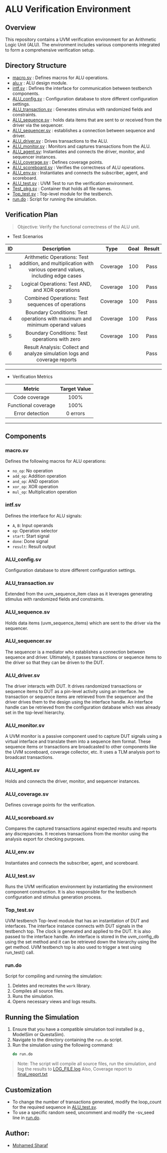 # ALU Verification Environment

## Overview
This repository contains a UVM verification environment for an Arithmetic Logic Unit (ALU). The environment includes various components integrated to form a comprehensive verification setup.

## Directory Structure
- [macro.sv](./macro.sv) : Defines macros for ALU operations.
- [alu.v](./alu.v) : ALU design module.
- [intf.sv](./intf.sv) : Defines the interface for communication between testbench components.
- [ALU_config.sv](./ALU_config.sv) : Configuration database to store different configuration settings.
- [ALU_transaction.sv](./ALU_transaction.sv) : Generates stimulus with randomized fields and constraints.
- [ALU_sequence.sv](./ALU_sequence.sv) : holds data items that are sent to or received from the driver via the sequencer.
- [ALU_sequencer.sv](./ALU_sequencer.sv) : establishes a connection between sequence and driver.
- [ALU_driver.sv](./ALU_driver.sv) : Drives transactions to the ALU.
- [ALU_monitor.sv](./ALU_monitor.sv) : Monitors and captures transactions from the ALU.
- [ALU_agent.sv](./ALU_agent.sv): Instantiates and connects the driver, monitor, and sequencer instances.
- [ALU_coverage.sv](./ALU_coverage.sv) : Defines coverage points.
- [ALU_scoreboard.sv](./ALU_scoreboard.sv) : Verifies the correctness of ALU operations.
- [ALU_env.sv](./ALU_env.sv) : Instantiates and connects the subscriber, agent, and scoreboard.
- [ALU_test.sv](./ALU_test.sv) : UVM Test to run the verification environment.
- [Test_pkg.sv](./Test_pkg.sv) : Container that holds all file names.
- [Top_test.sv](./Top_test.sv) : Top-level module for the testbench.
- [run.do](./run.do) : Script for running the simulation.

## Verification Plan
> Objective: Verify the functional correctness of the ALU unit.

- Test Scenarios

|  ID  	|                   Description                   	|               Type       | Goal   |   Result |
|:---:	|:-----------------------------------------------:	|   :------------:| :------------:| :------------:|
| 1  | Arithmetic Operations: Test addition, and multiplication with various operand values, including edge cases	| Coverage | 100 | Pass |
| 2  | Logical Operations: Test AND, and XOR operations | Coverage | 100 | Pass |
| 3  | Combined Operations: Test sequences of operations | Coverage | 100 | Pass |
| 4  | Boundary Conditions: Test operations with maximum and minimum operand values | Coverage | 100 | Pass |
| 5  | Boundary Conditions: Test operations with zero | Coverage | 100 | Pass |
| 6  | Result Analysis: Collect and analyze simulation logs and coverage reports |   |  | Pass |
----

- Verification Metrics

|  Metric  	|                   Target Value             	|
|:---:	|:-----------------------:	|  
| Code coverage	| 100% |
| Functional coverage	| 100% |
| Error detection	| 0 errors |
----

## Components

### macro.sv
Defines the following macros for ALU operations:
- `no_op`: No operation
- `add_op`: Addition operation
- `and_op`: AND operation
- `xor_op`: XOR operation
- `mul_op`: Multiplication operation

### intf.sv
Defines the interface for ALU signals:
- `A`, `B`: Input operands
- `op`: Operation selector
- `start`: Start signal
- `done`: Done signal
- `result`: Result output

### ALU_config.sv
Configuration database to store different configuration settings. 

### ALU_transaction.sv
Extended from the uvm_sequence_item class as it leverages generating stimulus with randomized fields and constraints.

### ALU_sequence.sv
Holds data items (uvm_sequence_items) which are sent to the driver via the sequencer.

### ALU_sequencer.sv
The sequencer is a mediator who establishes a connection between sequence and driver. Ultimately, it passes transactions or sequence items to the driver so that they can be driven to the DUT.

### ALU_driver.sv
The driver interacts with DUT. It drives randomized transactions or sequence items to DUT as a pin-level activity using an interface. he transaction or sequence items are retrieved from the sequencer and the driver drives them to the design using the interface handle. An interface handle can be retrieved from the configuration database which was already set in the top-level hierarchy.

### ALU_monitor.sv
A UVM monitor is a passive component used to capture DUT signals using a virtual interface and translate them into a sequence item format. These sequence items or transactions are broadcasted to other components like the UVM scoreboard, coverage collector, etc. It uses a TLM analysis port to broadcast transactions.

### ALU_agent.sv
Holds and connects the driver, monitor, and sequencer instances.

### ALU_coverage.sv
Defines coverage points for the verification.

### ALU_scoreboard.sv
Compares the captured transactions against expected results and reports any discrepancies. It receives transactions from the monitor using the analysis export for checking purposes.

### ALU_env.sv
Instantiates and connects the subscriber, agent, and scoreboard.

### ALU_test.sv
Runs the UVM verification environment by instantiating the environment component construction. It is also responsible for the testbench configuration and stimulus generation process.

### Top_test.sv
UVM testbench Top-level module that  has an instantiation of DUT and interfaces. The interface instance connects with DUT signals in the testbench top. The clock is generated and applied to the DUT. It is also passed to the interface handle. An interface is stored in the uvm_config_db using the set method and it can be retrieved down the hierarchy using the get method. UVM testbench top is also used to trigger a test using run_test() call.

### run.do
Script for compiling and running the simulation:
1. Deletes and recreates the `work` library.
2. Compiles all source files.
3. Runs the simulation.
4. Opens necessary views and logs results.

## Running the Simulation

1. Ensure that you have a compatible simulation tool installed (e.g., ModelSim or QuestaSim).
2. Navigate to the directory containing the `run.do` script.
3. Run the simulation using the following command:
   ```bash
   do run.do
   ```

> Note: The script will compile all source files, run the simulation, and log the results to [LOG_FILE.log](./LOG_FILE.log) Also, Coverage report to [final_report.txt](./final_report.txt)

## Customization
- To change the number of transactions generated, modify the loop_count for the required sequence in [ALU_test.sv](./ALU_test.sv).
- To use a specific random seed, uncomment and modify the -sv_seed line in [run.do](./run.do).

## Author:
- [Mohamed Sharaf](sharafm823@gmail.com)


